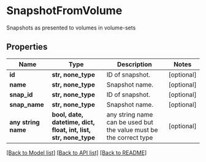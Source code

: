 # SnapshotFromVolume

Snapshots as presented to volumes in volume-sets

## Properties
Name | Type | Description | Notes
------------ | ------------- | ------------- | -------------
**id** | **str, none_type** | ID of snapshot. | [optional] 
**name** | **str, none_type** | Snapshot name. | [optional] 
**snap_id** | **str, none_type** | ID of snapshot. | [optional] 
**snap_name** | **str, none_type** | Snapshot name. | [optional] 
**any string name** | **bool, date, datetime, dict, float, int, list, str, none_type** | any string name can be used but the value must be the correct type | [optional]

[[Back to Model list]](../README.md#documentation-for-models) [[Back to API list]](../README.md#documentation-for-api-endpoints) [[Back to README]](../README.md)


